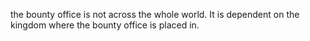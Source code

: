 the bounty office is not across the whole world. It is dependent on the kingdom where the bounty office is placed in. 